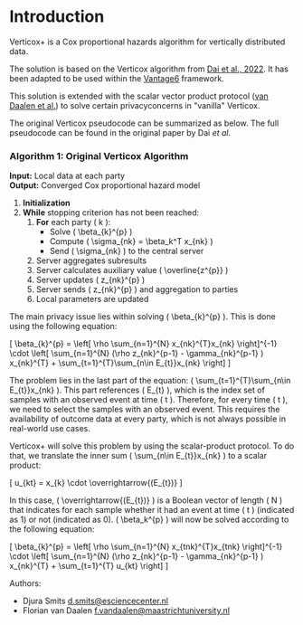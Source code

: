# Introduction

Verticox+ is a Cox proportional hazards algorithm for vertically distributed data.

The solution is based on the Verticox algorithm from
[Dai et al., 2022](https://ieeexplore.ieee.org/document/9076318). It has been adapted to be used
within the [Vantage6](https://vantage6.ai) framework.

This solution is extended with the scalar vector product protocol
([van Daalen et al.](https://doi.org/10.48550/arXiv.2112.09436)) to solve certain privacyconcerns in
"vanilla" Verticox.

The original Verticox pseudocode can be summarized as below.
The full pseudocode can be found in the original paper by Dai *et al.*

### Algorithm 1: Original Verticox Algorithm

**Input:** Local data at each party  
**Output:** Converged Cox proportional hazard model

1. **Initialization**
2. **While** stopping criterion has not been reached:
    1. **For** each party \( k \):
        - Solve \( \beta_{k}^{p} \)
        - Compute \( \sigma_{nk} = \beta_k^T x_{nk} \)
        - Send \( \sigma_{nk} \) to the central server
    2. Server aggregates subresults
    3. Server calculates auxiliary value \( \overline{z^{p}} \)
    4. Server updates \( z_{nk}^{p} \)
    5. Server sends \( z_{nk}^{p} \) and aggregation to parties
    6. Local parameters are updated

The main privacy issue lies within solving \( \beta_{k}^{p} \). This is done using the following
equation:

\[
\beta_{k}^{p} = \left[ \rho \sum_{n=1}^{N} x_{nk}^{T}x_{nk} \right]^{-1} \cdot
\left[ \sum_{n=1}^{N} (\rho z_{nk}^{p-1} - \gamma_{nk}^{p-1} ) x_{nk}^{T} + \sum_{t=1}^{T}\sum_{n\in E_{t}}x_{nk} \right]
\]

The problem lies in the last part of the equation: \( \sum_{t=1}^{T}\sum_{n\in E_{t}}x_{nk} \). This
part references \( E_{t} \), which is the index set of samples with an observed event at time \(
t \). Therefore, for every time \( t \), we need to select the samples with an observed event. This
requires the availability of outcome data at every party, which is not always possible in real-world
use cases.

Verticox+ will solve this problem by using the scalar-product protocol. To do that, we translate the
inner sum \( \sum_{n\in E_{t}}x_{nk} \) to a scalar product:

\[
u_{kt} = x_{k} \cdot \overrightarrow{(E_{t})}
\]

In this case, \( \overrightarrow{(E_{t})} \) is a Boolean vector of length \( N \) that indicates
for each sample whether it had an event at time \( t \) (indicated as 1) or not (indicated as 0). \(
\beta_k^{p} \) will now be solved according to the following equation:

\[
\beta_{k}^{p} = \left[ \rho \sum_{n=1}^{N} x_{tnk}^{T}x_{tnk} \right]^{-1}
\cdot
\left[ \sum_{n=1}^{N} (\rho z_{nk}^{p-1} - \gamma_{nk}^{p-1} ) x_{nk}^{T} + \sum_{t=1}^{T} u_{kt} \right]
\]

Authors:

- Djura Smits <d.smits@esciencecenter.nl>
- Florian van Daalen <f.vandaalen@maastrichtuniversity.nl>